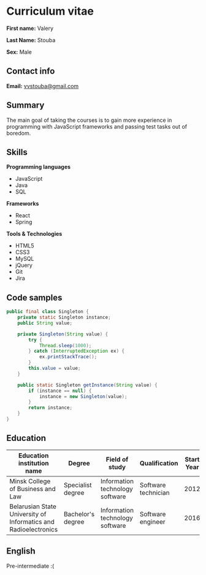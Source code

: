 # Curriculum vitae

**First name:** Valery

**Last Name:**  Stouba

**Sex:** Male

## Contact info

**Email:** vvstouba@gmail.com
 
 
 ## Summary
 
The main goal of taking the courses is to gain more experience in programming with JavaScript frameworks and passing test tasks out of boredom.

## Skills

**Programming languages**
+ JavaScript
+ Java
+ SQL

**Frameworks**
+ React
+ Spring

**Tools & Technologies**
+ HTML5
+ CSS3
+ MySQL
+ jQuery
+ Git
+ Jira

## Code samples

```java
public final class Singleton {
    private static Singleton instance;
    public String value;

    private Singleton(String value) {
        try {
            Thread.sleep(1000);
        } catch (InterruptedException ex) {
            ex.printStackTrace();
        }
        this.value = value;
    }

    public static Singleton getInstance(String value) {
        if (instance == null) {
            instance = new Singleton(value);
        }
        return instance;
    }
}
```


## Education

Education institution name | Degree | Field of study | Qualification | Start Year | End Year (or expected)
------------ | ------------- | ------------- | ------------- | ------------- | -------------
Minsk College of Business and Law | Specialist degree | Information technology software | Software technician | 2012 | 2016
Belarusian State University of Informatics and Radioelectronics| Bachelor's degree | Information technology software | Software engineer | 2016 | 2020

## English
Pre-intermediate :(
